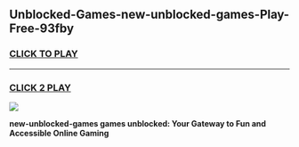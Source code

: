 
## Unblocked-Games-new-unblocked-games-Play-Free-93fby
<h3>
<a href="https://premium76.site?title=new-unblocked-games&ref=23A">CLICK TO PLAY</a></h3>
<hr>

<h3>
<a href="https://premium76.site?title=new-unblocked-games&ref=23A">CLICK 2 PLAY</a>
  
</h3>

<a href="https://premium76.site?title=new-unblocked-games&ref=23A"><img src="https://clearcache.store/games.png"></a>


**new-unblocked-games games unblocked: Your Gateway to Fun and Accessible Online Gaming**
